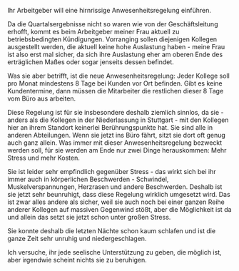 Ihr Arbeitgeber will eine hirnrissige Anwesenheitsregelung einführen.

Da die Quartalsergebnisse nicht so waren wie von der Geschäftsleitung erhofft, kommt es beim Arbeitgeber meiner Frau aktuell zu betriebsbedingten Kündigungen. Vorranging sollen diejenigen Kollegen ausgestellt werden, die aktuell keine hohe Auslastung haben - meine Frau ist also erst mal sicher, da sich ihre Auslastung eher am oberen Ende des erträglichen Maßes oder sogar jenseits dessen befindet.

Was sie aber betrifft, ist die neue Anwesenheitsregelung: Jeder Kollege soll pro Monat mindestens 8 Tage bei Kunden vor Ort befinden. Gibt es keine Kundentermine, dann müssen die Mitarbeiter die restlichen dieser 8 Tage vom Büro aus arbeiten.

Diese Regelung ist für sie insbesondere deshalb ziemlich sinnlos, da sie - anders als die Kollegen in der Niederlassung in Stuttgart - mit den Kollegen hier an ihrem Standort keinerlei Berührungspunkte hat. Sie sind alle in anderen Abteilungen. Wenn sie jetzt ins Büro fährt, sitzt sie dort oft genug auch ganz allein. Was immer mit dieser Anwesenheitsregelung bezweckt werden soll, für sie werden am Ende nur zwei Dinge herauskommen: Mehr Stress und mehr Kosten.

Sie ist leider sehr empfindlich gegenüber Stress - das wirkt sich bei ihr immer auch in körperlichen Beschwerden - Schwindel, Muskelverspannungen, Herzrasen und andere Beschwerden. Deshalb ist sie jetzt sehr beunruhigt, dass diese Regelung wirklich umgesetzt wird. Das ist zwar alles andere als sicher, weil sie auch noch bei einer ganzen Reihe anderer Kollegen auf massiven Gegenwind stößt, aber die Möglichkeit ist da und allein das setzt sie jetzt schon unter großen Stress.

Sie konnte deshalb die letzten Nächte schon kaum schlafen und ist die ganze Zeit sehr unruhig und niedergeschlagen.

Ich versuche, ihr jede seelische Unterstützung zu geben, die möglich ist, aber irgendwie scheint nichts sie zu beruhigen.